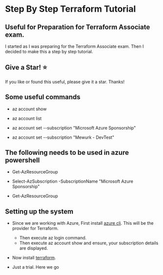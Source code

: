 # Step By Step Terraform Tutorial

## Useful for Preparation for Terraform Associate exam.
I started as I was preparing for the Terraform Associate exam.
Then I decided to make this a step by step tutorial.

## Give a Star! :star:
If you like or found this useful, please give it a star. Thanks!

## Some useful commands

- az account show

- az account list

- az account set --subscription "Microsoft Azure Sponsorship"

- az account set --subscription "Mewurk - DevTest"

## The following needs to be used in azure powershell

- Get-AzResourceGroup

- Select-AzSubscription -SubscriptionName "Microsoft Azure Sponsorship"

- Get-AzResourceGroup

## Setting up the system

- Since we are working with Azure, First install [azure cli](https://learn.microsoft.com/en-us/cli/azure/install-azure-cli-windows?tabs=azure-cli). This will be the provider for Terraform.  
  - Then execute az login command. 
  - Then execute az account show and ensure, your subscription details are displayed. 

- Now install [terraform](https://learn.microsoft.com/en-us/azure/developer/terraform/get-started-windows-bash?tabs=bash#4-install-terraform-for-windows).


 - Just a trial. Here we go


